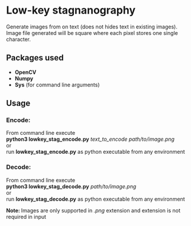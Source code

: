 <h1>Low-key stagnanography</h1>

<p>Generate images from on text (does not hides text in existing images). Image file generated will be square where each pixel stores one single character.</p>

<h2>Packages used</h2>
<ul>
<li> <b>OpenCV</b>
<li> <b>Numpy</b>
<li> <b>Sys</b> (for command line arguments)
</ul>

<h2>Usage</h2>
<h3><b>Encode:</b></h3>
From command line execute<br>
<b>python3 lowkey_stag_encode.py</b> <i>text_to_encode</i> <i>path/to/image.png</i>
<br> or <br>
run <b>lowkey_stag_encode.py</b> as python executable from any environment

<h3><b>Decode:</b></h3>
From command line execute<br>
<b>python3 lowkey_stag_decode.py</b> <i>path/to/image.png</i>
<br> or <br>
run <b>lowkey_stag_decode.py</b> as python executable from any environment

<b>Note: </b> Images are only supported in <i>.png</i> extension and extension is not required in input

